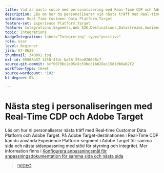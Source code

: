 ```yaml
---
title: Vad är nästa succé med personalisering med Real-Time CDP och Adobe Target?
description: Läs om hur du personaliserar vid nästa träff med Real-time Customer Data Platform (CDP) och Adobe Target.
solution: Real-Time Customer Data Platform,Target
feature-set: Experience Platform,Target
feature: Integrations,Segments,Web SDK,Destinations,Datastreams,Audiences,Experience Targeting
topic: Integrations
badgeIntegration: label="Integrering" type="positive"
role: User
level: Beginner
jira: KT-9629
thumbnail: 340091.jpg
exl-id: 08568a37-1450-4fdc-ba58-37ea026028c7
source-git-commit: bcf6079bc2e05c8c59bcc1b020ac15d1db6a02f2
workflow-type: tm+mt
source-wordcount: '102'
ht-degree: 0%

---
```


# Nästa steg i personaliseringen med Real-Time CDP och Adobe Target

Läs om hur ni personaliserar nästa träff med Real-time Customer Data Platform och Adobe Target. På Adobe Target-destinationen i Real-Time CDP kan du använda Experience Platform-segment i Adobe Target för samma sida och nästa sidanpassning med stöd för styrning och integritet. Mer information finns i [Konfigurera anpassningsmål för anpassningsdokumentation för samma sida och nästa sida](https://experienceleague.adobe.com/docs/experience-platform/destinations/ui/activate/configure-personalization-destinations.html)

>[!VIDEO](https://video.tv.adobe.com/v/340091?quality=12&learn=on)

